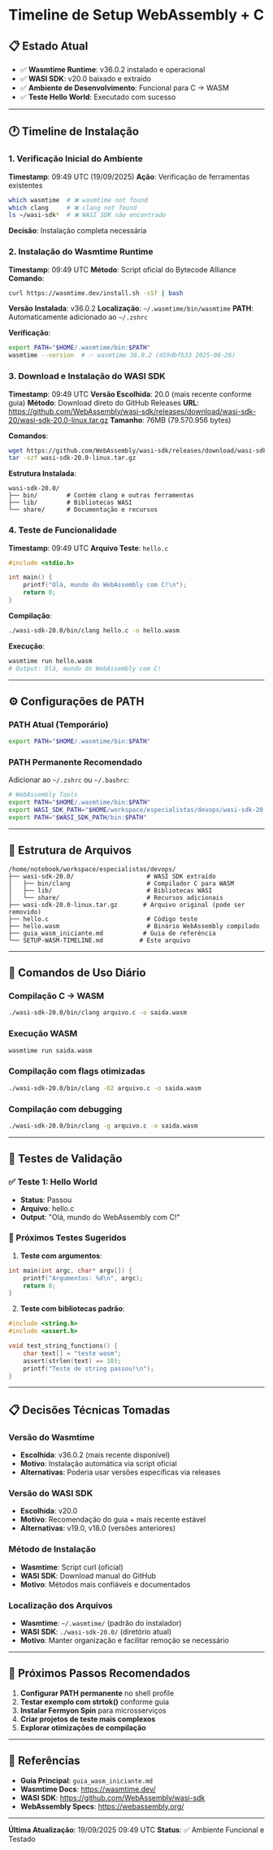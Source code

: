 # Timeline de Setup WebAssembly + C

## 📋 Estado Atual
- ✅ **Wasmtime Runtime**: v36.0.2 instalado e operacional
- ✅ **WASI SDK**: v20.0 baixado e extraído
- ✅ **Ambiente de Desenvolvimento**: Funcional para C → WASM
- ✅ **Teste Hello World**: Executado com sucesso

---

## 🕐 Timeline de Instalação

### 1. Verificação Inicial do Ambiente
**Timestamp**: 09:49 UTC (19/09/2025)
**Ação**: Verificação de ferramentas existentes
```bash
which wasmtime  # ❌ wasmtime not found
which clang     # ❌ clang not found
ls ~/wasi-sdk*  # ❌ WASI SDK não encontrado
```
**Decisão**: Instalação completa necessária

### 2. Instalação do Wasmtime Runtime
**Timestamp**: 09:49 UTC
**Método**: Script oficial do Bytecode Alliance
**Comando**:
```bash
curl https://wasmtime.dev/install.sh -sSf | bash
```
**Versão Instalada**: v36.0.2
**Localização**: `~/.wasmtime/bin/wasmtime`
**PATH**: Automaticamente adicionado ao `~/.zshrc`

**Verificação**:
```bash
export PATH="$HOME/.wasmtime/bin:$PATH"
wasmtime --version  # ✅ wasmtime 36.0.2 (459dbfb33 2025-08-26)
```

### 3. Download e Instalação do WASI SDK
**Timestamp**: 09:49 UTC
**Versão Escolhida**: 20.0 (mais recente conforme guia)
**Método**: Download direto do GitHub Releases
**URL**: https://github.com/WebAssembly/wasi-sdk/releases/download/wasi-sdk-20/wasi-sdk-20.0-linux.tar.gz
**Tamanho**: 76MB (79.570.956 bytes)

**Comandos**:
```bash
wget https://github.com/WebAssembly/wasi-sdk/releases/download/wasi-sdk-20/wasi-sdk-20.0-linux.tar.gz
tar -xzf wasi-sdk-20.0-linux.tar.gz
```

**Estrutura Instalada**:
```
wasi-sdk-20.0/
├── bin/        # Contém clang e outras ferramentas
├── lib/        # Bibliotecas WASI
└── share/      # Documentação e recursos
```

### 4. Teste de Funcionalidade
**Timestamp**: 09:49 UTC
**Arquivo Teste**: `hello.c`
```c
#include <stdio.h>

int main() {
    printf("Olá, mundo do WebAssembly com C!\n");
    return 0;
}
```

**Compilação**:
```bash
./wasi-sdk-20.0/bin/clang hello.c -o hello.wasm
```

**Execução**:
```bash
wasmtime run hello.wasm
# Output: Olá, mundo do WebAssembly com C!
```

---

## ⚙️ Configurações de PATH

### PATH Atual (Temporário)
```bash
export PATH="$HOME/.wasmtime/bin:$PATH"
```

### PATH Permanente Recomendado
Adicionar ao `~/.zshrc` ou `~/.bashrc`:
```bash
# WebAssembly Tools
export PATH="$HOME/.wasmtime/bin:$PATH"
export WASI_SDK_PATH="$HOME/workspace/especialistas/devops/wasi-sdk-20.0"
export PATH="$WASI_SDK_PATH/bin:$PATH"
```

---

## 📁 Estrutura de Arquivos

```
/home/notebook/workspace/especialistas/devops/
├── wasi-sdk-20.0/                    # WASI SDK extraído
│   ├── bin/clang                     # Compilador C para WASM
│   ├── lib/                          # Bibliotecas WASI
│   └── share/                        # Recursos adicionais
├── wasi-sdk-20.0-linux.tar.gz       # Arquivo original (pode ser removido)
├── hello.c                           # Código teste
├── hello.wasm                        # Binário WebAssembly compilado
├── guia_wasm_iniciante.md           # Guia de referência
└── SETUP-WASM-TIMELINE.md          # Este arquivo
```

---

## 🔧 Comandos de Uso Diário

### Compilação C → WASM
```bash
./wasi-sdk-20.0/bin/clang arquivo.c -o saida.wasm
```

### Execução WASM
```bash
wasmtime run saida.wasm
```

### Compilação com flags otimizadas
```bash
./wasi-sdk-20.0/bin/clang -O2 arquivo.c -o saida.wasm
```

### Compilação com debugging
```bash
./wasi-sdk-20.0/bin/clang -g arquivo.c -o saida.wasm
```

---

## 🧪 Testes de Validação

### ✅ Teste 1: Hello World
- **Status**: Passou
- **Arquivo**: hello.c
- **Output**: "Olá, mundo do WebAssembly com C!"

### 🔄 Próximos Testes Sugeridos

1. **Teste com argumentos**:
```c
int main(int argc, char* argv[]) {
    printf("Argumentos: %d\n", argc);
    return 0;
}
```

2. **Teste com bibliotecas padrão**:
```c
#include <string.h>
#include <assert.h>

void test_string_functions() {
    char text[] = "teste wasm";
    assert(strlen(text) == 10);
    printf("Teste de string passou!\n");
}
```

---

## 📋 Decisões Técnicas Tomadas

### Versão do Wasmtime
- **Escolhida**: v36.0.2 (mais recente disponível)
- **Motivo**: Instalação automática via script oficial
- **Alternativas**: Poderia usar versões específicas via releases

### Versão do WASI SDK
- **Escolhida**: v20.0
- **Motivo**: Recomendação do guia + mais recente estável
- **Alternativas**: v19.0, v18.0 (versões anteriores)

### Método de Instalação
- **Wasmtime**: Script curl (oficial)
- **WASI SDK**: Download manual do GitHub
- **Motivo**: Métodos mais confiáveis e documentados

### Localização dos Arquivos
- **Wasmtime**: `~/.wasmtime/` (padrão do instalador)
- **WASI SDK**: `./wasi-sdk-20.0/` (diretório atual)
- **Motivo**: Manter organização e facilitar remoção se necessário

---

## 🚀 Próximos Passos Recomendados

1. **Configurar PATH permanente** no shell profile
2. **Testar exemplo com strtok()** conforme guia
3. **Instalar Fermyon Spin** para microsserviços
4. **Criar projetos de teste mais complexos**
5. **Explorar otimizações de compilação**

---

## 📖 Referências

- **Guia Principal**: `guia_wasm_iniciante.md`
- **Wasmtime Docs**: https://wasmtime.dev/
- **WASI SDK**: https://github.com/WebAssembly/wasi-sdk
- **WebAssembly Specs**: https://webassembly.org/

---

**Última Atualização**: 19/09/2025 09:49 UTC
**Status**: ✅ Ambiente Funcional e Testado
